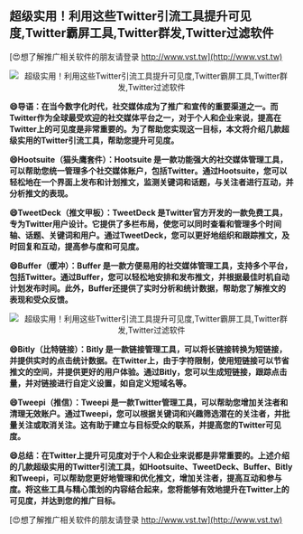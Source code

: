 ## **超级实用！利用这些Twitter引流工具提升可见度,Twitter霸屏工具,Twitter群发,Twitter过滤软件**

[😍想了解推广相关软件的朋友请登录 http://www.vst.tw](http://www.vst.tw)

 <center><img src="https://vst.tw/MP4/tuiguang/png/4.png" alt="超级实用！利用这些Twitter引流工具提升可见度,Twitter霸屏工具,Twitter群发,Twitter过滤软件"></center>

**😄导语：在当今数字化时代，社交媒体成为了推广和宣传的重要渠道之一。而Twitter作为全球最受欢迎的社交媒体平台之一，对于个人和企业来说，提高在Twitter上的可见度是非常重要的。为了帮助您实现这一目标，本文将介绍几款超级实用的Twitter引流工具，帮助您提升可见度。**

**😄Hootsuite（猫头鹰套件）：Hootsuite 是一款功能强大的社交媒体管理工具，可以帮助您统一管理多个社交媒体账户，包括Twitter。通过Hootsuite，您可以轻松地在一个界面上发布和计划推文，监测关键词和话题，与关注者进行互动，并分析推文的表现。**

**😄TweetDeck（推文甲板）：TweetDeck 是Twitter官方开发的一款免费工具，专为Twitter用户设计。它提供了多栏布局，使您可以同时查看和管理多个时间轴、话题、关键词和用户。通过TweetDeck，您可以更好地组织和跟踪推文，及时回复和互动，提高参与度和可见度。**

**😄Buffer（缓冲）：Buffer 是一款方便易用的社交媒体管理工具，支持多个平台，包括Twitter。通过Buffer，您可以轻松地安排和发布推文，并根据最佳时机自动计划发布时间。此外，Buffer还提供了实时分析和统计数据，帮助您了解推文的表现和受众反馈。**

 <center><img src="https://vst.tw/MP4/tuiguang/png/4.png" alt="超级实用！利用这些Twitter引流工具提升可见度,Twitter霸屏工具,Twitter群发,Twitter过滤软件"></center>

**😄Bitly（比特链接）：Bitly 是一款链接管理工具，可以将长链接转换为短链接，并提供实时的点击统计数据。在Twitter上，由于字符限制，使用短链接可以节省推文的空间，并提供更好的用户体验。通过Bitly，您可以生成短链接，跟踪点击量，并对链接进行自定义设置，如自定义短域名等。**

**😄Tweepi（推信）：Tweepi 是一款Twitter管理工具，可以帮助您增加关注者和清理无效账户。通过Tweepi，您可以根据关键词和兴趣筛选潜在的关注者，并批量关注或取消关注。这有助于建立与目标受众的联系，并提高您的Twitter可见度。**

**😄总结：在Twitter上提升可见度对于个人和企业来说都是非常重要的。上述介绍的几款超级实用的Twitter引流工具，如Hootsuite、TweetDeck、Buffer、Bitly和Tweepi，可以帮助您更好地管理和优化推文，增加关注者，提高互动和参与度。将这些工具与精心策划的内容结合起来，您将能够有效地提升在Twitter上的可见度，并达到您的推广目标。**

[😍想了解推广相关软件的朋友请登录 http://www.vst.tw](http://www.vst.tw)



